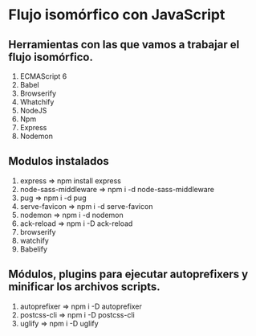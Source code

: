# Flujo isomórfico con JavaScript

## Herramientas con las que vamos a trabajar el flujo isomórfico.

1. ECMAScript 6
2. Babel
3. Browserify
4. Whatchify
5. NodeJS
6. Npm
7. Express
8. Nodemon

## Modulos instalados
1.  express => npm install express
2.  node-sass-middleware => npm i -d node-sass-middleware
3.  pug => npm i -d pug
4.  serve-favicon => npm i -d serve-favicon
5.  nodemon => npm i -d nodemon
6.  ack-reload => npm i -D ack-reload
7.  browserify
8.  watchify
9.  Babelify 


## Módulos, plugins para ejecutar autoprefixers y minificar los archivos scripts.

1.  autoprefixer => npm i -D autoprefixer
2.  postcss-cli =>  npm i -D postcss-cli
3.  uglify  => npm i -D uglify
